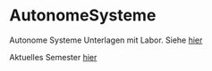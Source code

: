 # AutonomeSysteme
Autonome Systeme Unterlagen mit Labor. Siehe [hier](https://sulzmann.github.io/AutonomeSysteme/)

Aktuelles Semester [hier](https://sulzmann.github.io/AutonomeSysteme/semWi25-26.html)
